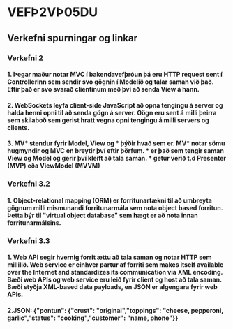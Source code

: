 # VEFÞ2VÞ05DU

## Verkefni spurningar og linkar

### Verkefni 2
#### 1. Þegar maður notar MVC í bakendavefþróun þá eru HTTP request sent í Controllerinn sem sendir svo gögnin í Modelið og talar saman við það. Eftir það er svo svarað clientinum með því að senda View á hann.

#### 2. WebSockets leyfa client-side JavaScript að opna tengingu á server og halda henni opni til að senda gögn á server. Gögn eru sent á milli þeirra sem skilaboð sem gerist hratt vegna opni tengingu á milli servers og clients.

#### 3. MV* stendur fyrir Model, View og * þýðir hvað sem er. MV* notar sömu hugmyndir og MVC en breytir því eftir þörfum. * er það sem tengir saman View og Model og gerir því kleift að tala saman. * getur verið t.d Presenter (MVP) eða ViewModel (MVVM)

### Verkefni 3.2
#### 1. Object-relational mapping (ORM) er forritunartækni til að umbreyta gögnum milli mismunandi forritunarmála sem nota object based forritun. Þetta býr til "virtual object database" sem hægt er að nota innan forritunarmálsins.

### Verkefni 3.3
#### 1. Web API segir hvernig forrit ættu að tala saman og notar HTTP sem millilið. Web service er einhver partur af forriti sem makes itself available over the Internet and standardizes its communication via XML encoding. Bæði web APIs og web service eru leið fyrir client og host að tala saman. Bæði styðja XML-based data payloads, en JSON er algengara fyrir web APIs.

#### 2.JSON: {"pontun": {"crust": "original","toppings": "cheese, pepperoni, garlic","status": "cooking","customer": "name, phone"}}
